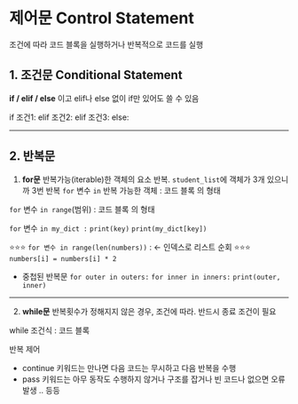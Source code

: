 # 제어문 Control Statement 
조건에 따라 코드 블록을 실행하거나 반복적으로 코드를 실행

## 1. 조건문 Conditional Statement
**if / elif / else** 이고 elif나 else 없이 if만 있어도 쓸 수 있음

if 조건1:
elif 조건2:
elif 조건3:
else:

---

## 2. 반복문
1) **for문**
반복가능(iterable)한 객체의 요소 반복. 
`student_list`에 객체가 3개 있으니까 3번 반복
`for` 변수 `in` 반복 가능한 객체 :
코드 블록         의 형태

`for` 변수 `in range`(범위) :
코드 블록         의 형태

`for` 변수 `in my_dict :`
`print(key)`
`print(my_dict[key])`

⭐⭐⭐ `for 변수 in range(len(numbers))` : <- 인덱스로 리스트 순회 ⭐⭐⭐
`numbers[i] = numbers[i] * 2 `

- 중첩된 반복문
`for outer in outers:`
    `for inner in inners:`
        `print(outer, inner)`

---

2) **while문** 
반복횟수가 정해지지 않은 경우, 조건에 따라. 반드시 종료 조건이 필요

while 조건식 :
   코드 블록

반복 제어
- continue 키워드는 만나면 다음 코드는 무시하고 다음 반복을 수행
- pass 키워드는 아무 동작도 수행하지 않거나 구조를 잡거나 빈 코드나 없으면 오류 발생 .. 등등
